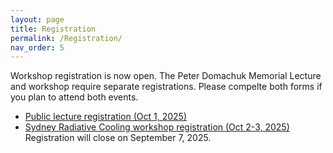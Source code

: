 ```yaml
---
layout: page
title: Registration
permalink: /Registration/
nav_order: 5
---
```

Workshop registration is now open. 
The Peter Domachuk Memorial Lecture and workshop require separate registrations. Please compelte both forms if you plan to attend both events.
- [Public lecture registration (Oct 1, 2025)](https://www.sydney.edu.au/science/news-and-events/events/dr-peter-domachuk-memorial-lecture.html) 
- [Sydney Radiative Cooling workshop registration (Oct 2-3, 2025)](https://events.humanitix.com/sydney-radiative-cooling-workshop-2025) Registration will close on September 7, 2025.